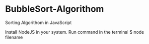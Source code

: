 # BubbleSort-Algorithom
Sorting Algorithom in JavaScript

Install NodeJS in your system.
Run command in the terminal 
$ node filename

